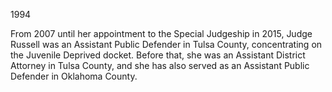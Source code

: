 ﻿---
fname: 'Lara'
lname: 'Russell'
id: 1127
published: False
layout: judge-bio
---
1994

From 2007 until her appointment to the Special Judgeship in 2015, Judge
Russell was an Assistant Public Defender in Tulsa County, concentrating
on the Juvenile Deprived docket. Before that, she was an Assistant
District Attorney in Tulsa County, and she has also served as an
Assistant Public Defender in Oklahoma County.
